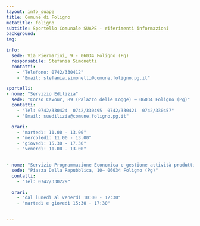 ```yaml
---
layout: info_suape
title: Comune di Foligno
metatitle: foligno
subtitle: Sportello Comunale SUAPE - riferimenti informazioni
background:
img:

info:
  sede: Via Piermarini, 9 - 06034 Foligno (Pg)
  responsabile: Stefania Simonetti
  contatti:
    - "Telefono: 0742/330412"
    - "Email: stefania.simonetti@comune.foligno.pg.it"

sportelli:
- nome: "Servizio Edilizia"
  sede: "Corso Cavour, 89 (Palazzo delle Logge) – 06034 Foligno (Pg)"
  contatti:
    - "Tel: 0742/330424  0742/330495  0742/330421  0742/330457"
    - "Email: suedilizia@comune.foligno.pg.it"

  orari:
    - "martedì: 11.00 - 13.00"
    - "mercoledì: 11.00 - 13.00"
    - "giovedì: 15.30 - 17.30"
    - "venerdì: 11.00 - 13.00"


- nome: "Servizio Programmazione Economica e gestione attività produttive"
  sede: "Piazza Della Repubblica, 10– 06034 Foligno (Pg)"
  contatti:
    - "Tel: 0742/330229"

  orari:
    - "dal lunedì al venerdì 10:00 - 12:30"
    - "martedì e giovedì 15:30 - 17:30"


---
```

